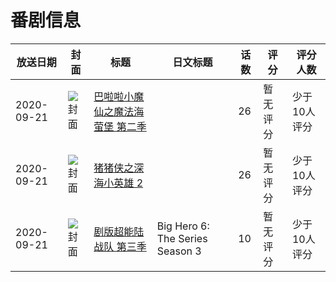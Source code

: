 # 番剧信息

|放送日期|封面|标题|日文标题|话数|评分|评分人数|
|---|---|---|---|---|---|---|
|2020-09-21|![封面](https://lain.bgm.tv/pic/cover/c/32/90/331202_hjk5T.jpg)|[巴啦啦小魔仙之魔法海萤堡 第二季](https://bangumi.tv/subject/331202)||26|暂无评分|少于10人评分|
|2020-09-21|![封面](https://lain.bgm.tv/pic/cover/c/57/78/384758_5i15c.jpg)|[猪猪侠之深海小英雄 2](https://bangumi.tv/subject/384758)||26|暂无评分|少于10人评分|
|2020-09-21|![封面](https://lain.bgm.tv/pic/cover/c/51/b2/399383_q8CXz.jpg)|[剧版超能陆战队 第三季](https://bangumi.tv/subject/399383)|Big Hero 6: The Series Season 3|10|暂无评分|少于10人评分|
